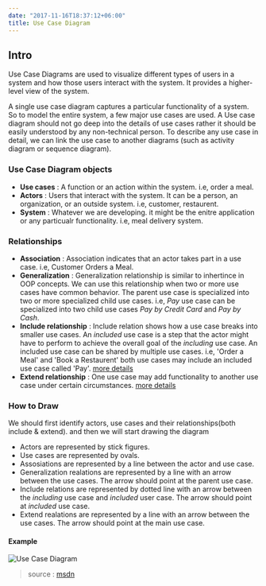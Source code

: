 ```yaml
---
date: "2017-11-16T18:37:12+06:00"
title: Use Case Diagram
---
```


## Intro
Use Case Diagrams are used to visualize different types of users in a system and how those users interact with the system. It provides a higher-level view of the system.

A single use case diagram captures a particular functionality of a system. So to model the entire system, a few major use cases are used. A Use case diagram should not go deep into the details of use cases rather it should be easily understood by any non-technical person. To describe any use case in detail, we can link the use case to another diagrams (such as activity diagram or sequence diagram).

### Use Case Diagram objects

- **Use cases** : A function or an action within the system. i.e, order a meal.
- **Actors** : Users that interact with the system. It can be a person, an organization, or an outside system. i.e, customer, restaurent.
- **System** : Whatever we are developing. it might be the enitre application or any particualr functionality. i.e, meal delivery system.


### Relationships

- **Association** : Association indicates that an actor takes part in a use case. i.e, Customer Orders a Meal.
- **Generalization** : Generalization relationship is similar to inhertince in OOP concepts. We can use this relationship when two or more use cases have common behavior. The parent use case is specialized into two or more specialized child use cases. i.e, *Pay* use case can be specialized into two child use cases *Pay by Credit Card* and *Pay by Cash*.
- **Include relationship** : Include relation shows how a use case breaks into smaller use cases. An *included* use case is a step that the actor might have to perform to achieve the overall goal of the *including* use case. An included use case can be shared by multiple use cases. i.e, 'Order a Meal' and 'Book a Restaurent' both use cases may include an included use case called 'Pay'. [more details](https://msdn.microsoft.com/en-us/library/dd409432.aspx#Include)
- **Extend relationship** : One use case may add functionality to another use case under certain circumstances. [more details](https://msdn.microsoft.com/en-us/library/dd409432.aspx#Extend)


### How to Draw

We should first identify actors, use cases and their relationships(both include & extend). and then we will start drawing the diagram

  - Actors are represented by stick figures.
  - Use cases are represented by ovals.
  - Assosiations are represented by a line between the actor and use case.
  - Generalization realations are represented by a line with an arrow between the use cases. The arrow should point at the parent use case.
  - Include relations are represented by dotted line with an arrow between the *including* use case and *included* user case. The arrow should point at *included* use case.
  - Extend realations are represented by a line with an arrow between the use cases. The arrow should point at the main use case.

#### Example 

![Use Case Diagram](https://i-msdn.sec.s-msft.com/dynimg/IC313333.jpeg "Use Case Diagram")

> source : [msdn](https://msdn.microsoft.com/en-us/library/dd409427.aspx)